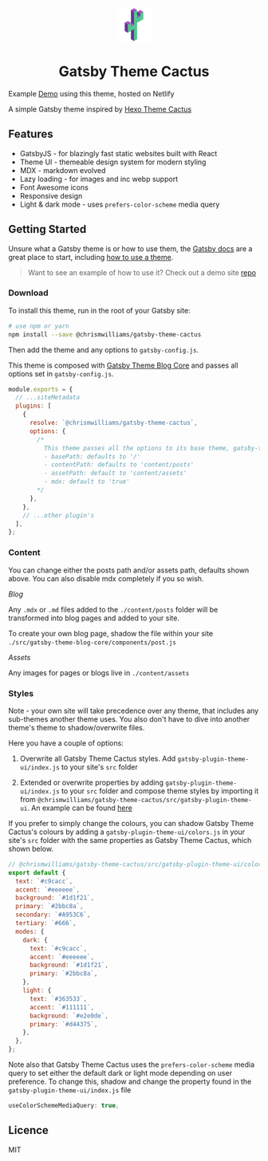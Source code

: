 <p align="center">
  <img alt="Gatsby Theme Cactus logo" src="../demo/content/assets/logo.png" width="70" />
</p>
<h1 align="center">
  Gatsby Theme Cactus
</h1>

Example [Demo](https://gatsby-theme-cactus.netlify.com/) using this theme, hosted on Netlify

A simple Gatsby theme inspired by [Hexo Theme Cactus](https://github.com/probberechts/hexo-theme-cactus)

## Features

- GatsbyJS - for blazingly fast static websites built with React
- Theme UI - themeable design system for modern styling
- MDX - markdown evolved
- Lazy loading - for images and inc webp support
- Font Awesome icons
- Responsive design
- Light & dark mode - uses `prefers-color-scheme` media query

## Getting Started

Unsure what a Gatsby theme is or how to use them, the [Gatsby docs](https://www.gatsbyjs.org/docs/themes/what-are-gatsby-themes/) are a great place to start, including [how to use a theme](https://www.gatsbyjs.org/docs/themes/using-a-gatsby-theme).

> Want to see an example of how to use it? Check out a demo site [repo](https://github.com/chrismwilliams/gatsby-theme-cactus/tree/master/demo)

### Download

To install this theme, run in the root of your Gatsby site:

```sh
# use npm or yarn
npm install --save @chrismwilliams/gatsby-theme-cactus
```

Then add the theme and any options to `gatsby-config.js`.

This theme is composed with [Gatsby Theme Blog Core](https://github.com/gatsbyjs/gatsby/tree/master/packages/gatsby-theme-blog-core) and passes all options set in `gatsby-config.js`.

```js
module.exports = {
  // ...siteMetadata
  plugins: [
    {
      resolve: `@chrismwilliams/gatsby-theme-cactus`,
      options: {
        /*
          This theme passes all the options to its base theme, gatsby-theme-blog-core
          - basePath: defaults to '/'
          - contentPath: defaults to 'content/posts'
          - assetPath: default to 'content/assets'
          - mdx: default to 'true'
        */
      },
    },
    // ...other plugin's
  ],
};
```

### Content

You can change either the posts path and/or assets path, defaults shown above. You can also disable mdx completely if you so wish.

_Blog_

Any `.mdx` or `.md` files added to the `./content/posts` folder will be transformed into blog pages and added to your site.

To create your own blog page, shadow the file within your site `./src/gatsby-theme-blog-core/components/post.js`

_Assets_

Any images for pages or blogs live in `./content/assets`

### Styles

Note - your own site will take precedence over any theme, that includes any sub-themes another theme uses. You also don't have to dive into another theme's theme to shadow/overwrite files.

Here you have a couple of options:

1. Overwrite all Gatsby Theme Cactus styles. Add `gatsby-plugin-theme-ui/index.js` to your site's `src` folder

2. Extended or overwrite properties by adding `gatsby-plugin-theme-ui/index.js` to your `src` folder and compose theme styles by importing it from `@chrismwilliams/gatsby-theme-cactus/src/gatsby-plugin-theme-ui`. An example can be found [here](https://github.com/chrismwilliams/gatsby-theme-cactus/blob/master/demo/src/gatsby-plugin-theme-ui/index.js)

If you prefer to simply change the colours, you can shadow Gatsby Theme Cactus's colours by adding a `gatsby-plugin-theme-ui/colors.js` in your site's `src` folder with the same properties as Gatsby Theme Cactus, which shown below.

```js
// @chrismwilliams/gatsby-theme-cactus/src/gatsby-plugin-theme-ui/colors.js
export default {
  text: `#c9cacc`,
  accent: `#eeeeee`,
  background: `#1d1f21`,
  primary: `#2bbc8a`,
  secondary: `#A953C6`,
  tertiary: `#666`,
  modes: {
    dark: {
      text: `#c9cacc`,
      accent: `#eeeeee`,
      background: `#1d1f21`,
      primary: `#2bbc8a`,
    },
    light: {
      text: `#363533`,
      accent: `#111111`,
      background: `#e2e0de`,
      primary: `#d44375`,
    },
  },
};
```

Note also that Gatsby Theme Cactus uses the `prefers-color-scheme` media query to set either the default dark or light mode depending on user preference. To change this, shadow and change the property found in the `gatsby-plugin-theme-ui/index.js` file

```js
useColorSchemeMediaQuery: true,
```

## Licence

MIT
